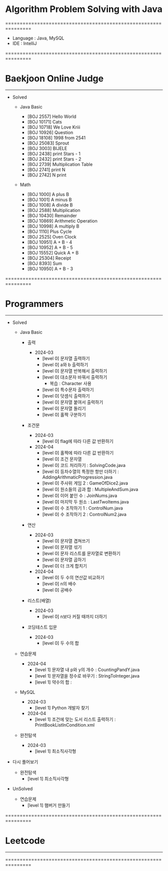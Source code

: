 # Algorithm Problem Solving with Java
===============================================================

- Language : Java, MySQL
- IDE : IntelliJ

===============================================================
# Baekjoon Online Judge
--------------------------------------------------------------
- Solved

  - Java Basic
    - [BOJ 2557] Hello World
    - [BOJ 10171] Cats
    - [BOJ 10718] We Love Kriii
    - [BOJ 10926] Question
    - [BOJ 18108] 1998 from 2541
    - [BOJ 25083] Sprout
    - [BOJ 3003] BIJELE
    - [BOJ 2438] print Stars - 1
    - [BOJ 2432] print Stars - 2
    - [BOJ 2739] Multiplication Table
    - [BOJ 2741] print N
    - [BOJ 2742] N print
     
  - Math
    - [BOJ 1000] A plus B
    - [BOJ 1001] A minus B
    - [BOJ 1008] A divide B
    - [BOJ 2588] Multiplication
    - [BOJ 10430] Remainder
    - [BOJ 10869] Arithmetic Operation
    - [BOJ 10998] A multiply B
    - [BOJ 1110] Plus Cycle
    - [BOJ 2525] Oven Clock
    - [BOJ 10951] A + B - 4
    - [BOJ 10952] A + B - 5
    - [BOJ 15552] Quick A + B
    - [BOJ 25304] Receipt
    - [BOJ 8393] Sum
    - [BOJ 10950] A + B - 3
  
===============================================================
# Programmers
---------------------------------------------------------------
- Solved
  * Java Basic
    - 출력
      - 2024-03
        - [level 0] 문자열 출력하기
        - [level 0] a와 b 출력하기
        - [level 0] 문자열 반복해서 출력하기
        - [level 0] 대소문자 바꿔서 출력하기
          - 복습 : Character 사용
        - [level 0] 특수문자 출력하기
        - [level 0] 덧셈식 출력하기
        - [level 0] 문자열 붙여서 출력하기
        - [level 0] 문자열 돌리기
        - [level 0] 홀짝 구분하기

    - 조건문
      - 2024-03
        - [level 0] flag에 따라 다른 값 반환하기
      - 2024-04
        - [level 0] 홀짝에 따라 다른 값 반환하기
        - [level 0] 조건 문자열
        - [level 0] 코드 처리하기                : SolvingCode.java
        - [level 0] 등차수열의 특정한 항만 더하기  : AddingArithmaticProgression.java
        - [level 0] 주사위 게임 2                : GameOfDice2.java
        - [level 0] 원소들의 곱과 합              : MultipleAndSum.java
        - [level 0] 이어 붙인 수                 : JoinNums.java
        - [level 0] 마지막 두 원소               : LastTwoItems.java
        - [level 0] 수 조작하기 1                : ControlNum.java
        - [level 0] 수 조작하기 2                : ControlNum2.java

    - 연산
      - 2024-03
        - [level 0] 문자열 겹쳐쓰기
        - [level 0] 문자열 섞기
        - [level 0] 문자 리스트를 문자열로 변환하기
        - [level 0] 문자열 곱하기
        - [level 0] 더 크게 합치기
      - 2024-04
        - [level 0] 두 수의 연산값 비교하기
        - [level 0] n의 배수
        - [level 0] 공배수
    
    - 리스트(배열)
      - 2024-03
        - [level 0] n보다 커질 때까지 더하기
        
    - 코딩테스트 입문
      - 2024-03
        - [level 0] 두 수의 합

  * 연습문제
    - 2024-04
      - [level 1] 문자열 내 p와 y의 개수         : CountingPandY.java
      - [level 1] 문자열을 정수로 바꾸기          : StringToInteger.java
      - [level 1] 약수의 합                     : 
  
  * MySQL
    - 2024-03
      - [level 1] Python 개발자 찾기
    - 2024-04
      - [level 1] 조건에 맞는 도서 리스트 출력하기  : PrintBookListInCondition.xml

  * 완전탐색
    - 2024-03
      - [level 1] 최소직사각형


- 다시 풀어보기
  - 완전탐색
    - [level 1] 최소직사각형

- UnSolved
  - 연습문제
    - [level 1] 햄버거 만들기

===============================================================
# Leetcode
---------------------------------------------------------------

===============================================================
